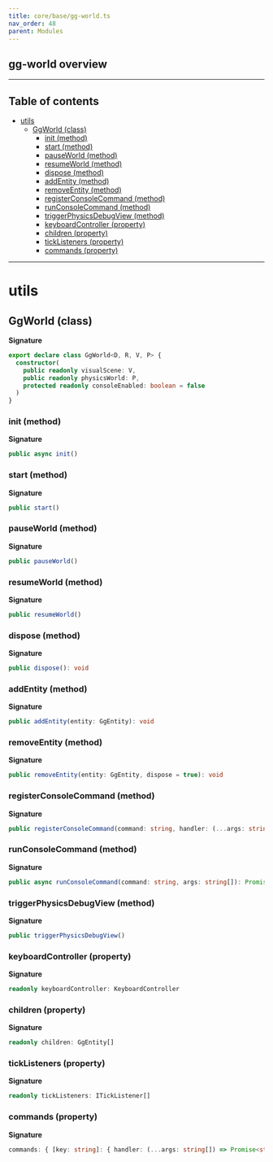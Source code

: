 ```yaml
---
title: core/base/gg-world.ts
nav_order: 48
parent: Modules
---
```


## gg-world overview

---

<h2 class="text-delta">Table of contents</h2>

- [utils](#utils)
  - [GgWorld (class)](#ggworld-class)
    - [init (method)](#init-method)
    - [start (method)](#start-method)
    - [pauseWorld (method)](#pauseworld-method)
    - [resumeWorld (method)](#resumeworld-method)
    - [dispose (method)](#dispose-method)
    - [addEntity (method)](#addentity-method)
    - [removeEntity (method)](#removeentity-method)
    - [registerConsoleCommand (method)](#registerconsolecommand-method)
    - [runConsoleCommand (method)](#runconsolecommand-method)
    - [triggerPhysicsDebugView (method)](#triggerphysicsdebugview-method)
    - [keyboardController (property)](#keyboardcontroller-property)
    - [children (property)](#children-property)
    - [tickListeners (property)](#ticklisteners-property)
    - [commands (property)](#commands-property)

---

# utils

## GgWorld (class)

**Signature**

```ts
export declare class GgWorld<D, R, V, P> {
  constructor(
    public readonly visualScene: V,
    public readonly physicsWorld: P,
    protected readonly consoleEnabled: boolean = false
  )
}
```

### init (method)

**Signature**

```ts
public async init()
```

### start (method)

**Signature**

```ts
public start()
```

### pauseWorld (method)

**Signature**

```ts
public pauseWorld()
```

### resumeWorld (method)

**Signature**

```ts
public resumeWorld()
```

### dispose (method)

**Signature**

```ts
public dispose(): void
```

### addEntity (method)

**Signature**

```ts
public addEntity(entity: GgEntity): void
```

### removeEntity (method)

**Signature**

```ts
public removeEntity(entity: GgEntity, dispose = true): void
```

### registerConsoleCommand (method)

**Signature**

```ts
public registerConsoleCommand(command: string, handler: (...args: string[]) => Promise<string>, doc?: string): void
```

### runConsoleCommand (method)

**Signature**

```ts
public async runConsoleCommand(command: string, args: string[]): Promise<string>
```

### triggerPhysicsDebugView (method)

**Signature**

```ts
public triggerPhysicsDebugView()
```

### keyboardController (property)

**Signature**

```ts
readonly keyboardController: KeyboardController
```

### children (property)

**Signature**

```ts
readonly children: GgEntity[]
```

### tickListeners (property)

**Signature**

```ts
readonly tickListeners: ITickListener[]
```

### commands (property)

**Signature**

```ts
commands: { [key: string]: { handler: (...args: string[]) => Promise<string>; doc?: string | undefined; }; }
```
